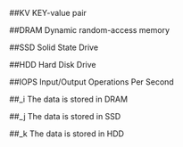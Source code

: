 ##KV
KEY-value pair

##DRAM 
Dynamic random-access memory

##SSD
Solid State Drive

##HDD
Hard Disk Drive

##IOPS
Input/Output Operations Per Second

##_i
The data is stored in DRAM

##_j
The data is stored in SSD

##_k
The data is stored in HDD